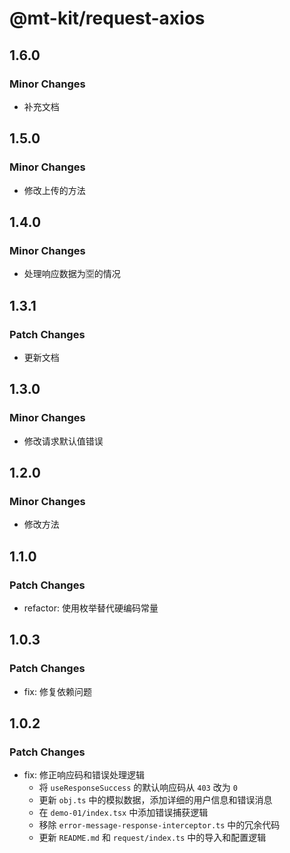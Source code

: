 # @mt-kit/request-axios

## 1.6.0

### Minor Changes

- 补充文档

## 1.5.0

### Minor Changes

- 修改上传的方法

## 1.4.0

### Minor Changes

- 处理响应数据为🈳的情况

## 1.3.1

### Patch Changes

- 更新文档

## 1.3.0

### Minor Changes

- 修改请求默认值错误

## 1.2.0

### Minor Changes

- 修改方法

## 1.1.0

### Patch Changes

- refactor: 使用枚举替代硬编码常量

## 1.0.3

### Patch Changes

- fix: 修复依赖问题

## 1.0.2

### Patch Changes

<!-- markdownlint-disable MD004 -->

- fix: 修正响应码和错误处理逻辑
  - 将 `useResponseSuccess` 的默认响应码从 `403` 改为 `0`
  - 更新 `obj.ts` 中的模拟数据，添加详细的用户信息和错误消息
  - 在 `demo-01/index.tsx` 中添加错误捕获逻辑
  - 移除 `error-message-response-interceptor.ts` 中的冗余代码
  - 更新 `README.md` 和 `request/index.ts` 中的导入和配置逻辑

<!-- markdownlint-enable MD004 -->
